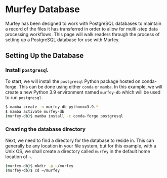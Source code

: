 # Murfey Database

Murfey has been designed to work with PostgreSQL databases to maintain a record of the files it has transferred in order to allow for multi-step data processing workflows. This page will walk readers through the process of setting up a PostgreSQL database for use with Murfey.

## Setting Up the Database

### Install `postgresql`

To start, we will install the `postgresql` Python package hosted on conda-forge. This can be done using either `conda` or `mamba`. In this example, we will create a new Python 3.9 environment named `murfey-db` which will be used to run `postgresql`.

```bash
$ mamba create -n murfey-db python==3.9.*
$ mamba activate murfey-db
(murfey-db)$ mamba install -c conda-forge postgresql
```

### Creating the database directory

Next, we need to find a directory for the database to reside in. This can generally be any location in your file system, but for this example, with a Unix OS, we shall create a directory called `murfey` in the default home location of `~`.

```bash
(murfey-db)$ mkdir -p ~/murfey
(murfey-db)$ cd ~/murfey
```
